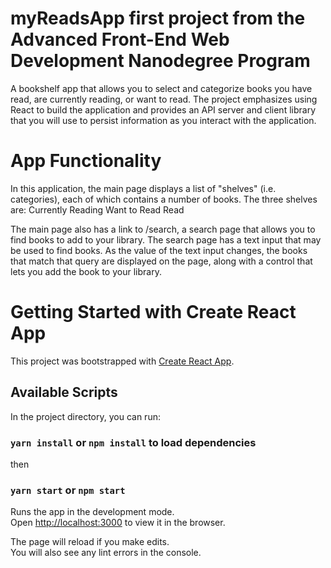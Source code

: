 # myReadsApp first project from the Advanced Front-End Web Development Nanodegree Program

A bookshelf app that allows you to select and categorize books you have read, are currently reading, or want to read. The project emphasizes using React to build the application and provides an API server and client library that you will use to persist information as you interact with the application.

# App Functionality
In this application, the main page displays a list of "shelves" (i.e. categories), each of which contains a number of books. The three shelves are:
Currently Reading
Want to Read
Read

The main page also has a link to /search, a search page that allows you to find books to add to your library.
The search page has a text input that may be used to find books. As the value of the text input changes, the books that match that query are displayed on the page, along with a control that lets you add the book to your library.

# Getting Started with Create React App

This project was bootstrapped with [Create React App](https://github.com/facebook/create-react-app).

## Available Scripts

In the project directory, you can run:

### `yarn install` or `npm install` to load dependencies
then
### `yarn start` or `npm start`

Runs the app in the development mode.\
Open [http://localhost:3000](http://localhost:3000) to view it in the browser.

The page will reload if you make edits.\
You will also see any lint errors in the console.
